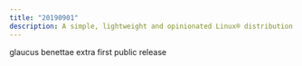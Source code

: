 ```yaml
---
title: "20190901"
description: A simple, lightweight and opinionated Linux® distribution based on musl libc and toybox
---
```


glaucus benettae extra first public release

